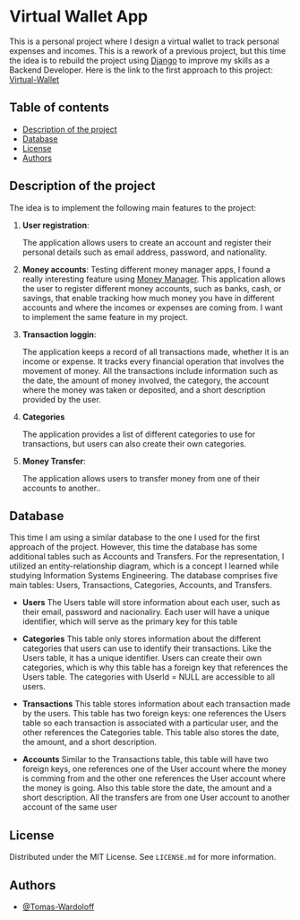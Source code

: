 # Virtual Wallet App

This is a personal project where I design a virtual wallet to track personal expenses and incomes. This is a rework of a previous project, but this time the idea is to rebuild the project using [Django](https://www.djangoproject.com) to improve my skills as a Backend Developer. Here is the link to the first approach to this project: [Virtual-Wallet](https://github.com/Tomas-Wardoloff/Virtual-Wallet/)


## Table of contents

- [Description of the project](#description-of-the-project)
- [Database](#database)
- [License](#license)
- [Authors](#authors)


## Description of the project

The idea is to implement the following main features to the project:

1. **User registration**:  

   The application allows users to create an account and register their personal details such as email address, password, and nationality.

2. **Money accounts**:
    Testing different money manager apps, I found a really interesting feature using [Money Manager](https://realbyteapps.com). This application allows the user to register different money accounts, such as banks, cash, or savings, that enable tracking how much money you have in different accounts and where the incomes or expenses are coming from. I want to implement the same feature in my project.

3. **Transaction loggin**:

    The application keeps a record of all transactions made, whether it is an income or expense. It tracks every financial operation that involves the movement of money. All the transactions include information such as the date, the amount of money involved, the category, the account where the money was taken or deposited, and a short description provided by the user.

4. **Categories**

    The application provides a list of different categories to use for transactions, but users can also create their own categories.

5. **Money Transfer**:

    The application allows users to transfer money from one of their accounts to another.. 


## Database

This time I am using a similar database to the one I used for the first approach of the project. However, this time the database has some additional tables such as Accounts and Transfers. For the representation, I utilized an entity-relationship diagram, which is a concept I learned while studying Information Systems Engineering. The database comprises five main tables: Users, Transactions, Categories, Accounts, and Transfers.

- **Users**
    The Users table will store information about each user, such as their email, password and nacionaliry. Each user will have a unique identifier, which will serve as the primary key for this table

- **Categories**
    This table only stores information about the different categories that users can use to identify their transactions. Like the Users table, it has a unique identifier. Users can create their own categories, which is why this table has a foreign key that references the Users table. The categories with UserId = NULL are accessible to all users.
  
- **Transactions**
    This table stores information about each transaction made by the users. This table has two foreign keys: one references the Users table so each transaction is associated with a particular user, and the other references the Categories table. This table also stores the date, the amount, and a short description.

- **Accounts**
    Similar to the Transactions table, this table will have two foreign keys, one references one of the User account where the money is comming from and the other one references the User account where the money is going. Also this table store the date, the amount and a short description. All the transfers are from one User account to another account of the same user


## License

Distributed under the MIT License. See `LICENSE.md` for more information.


## Authors

- [@Tomas-Wardoloff](https://www.github.com/Tomas-Wardoloff)
